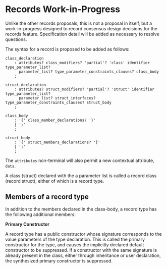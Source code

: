 # Records Work-in-Progress

Unlike the other records proposals, this is not a proposal in itself, but a work-in-progress designed to record consensus design
decisions for the records feature. Specification detail will be added as necessary to resolve questions.

The syntax for a record is proposed to be added as follows:

```antlr
class_declaration
    : attributes? class_modifiers? 'partial'? 'class' identifier type_parameter_list?
      parameter_list? type_parameter_constraints_clauses? class_body
    ;

struct_declaration
    : attributes? struct_modifiers? 'partial'? 'struct' identifier type_parameter_list?
      parameter_list? struct_interfaces? type_parameter_constraints_clauses? struct_body
    ;

class_body
    : '{' class_member_declarations? '}'
    | ';'
    ;

struct_body
    : '{' struct_members_declarations? '}'
    | ';'
    ;
```

The `attributes` non-terminal will also permit a new contextual attribute, `data`.

A class (struct) declared with the a parameter list is called a record class (record struct), either of which is a record type.

## Members of a record type

In addition to the members declared in the class-body, a record type has the following additional members:

**Primary Constructor**

A record type has a public constructor whose signature corresponds to the value parameters of the
type declaration. This is called the primary constructor for the type, and causes the implicitly
declared default constructor to be suppressed. If a constructor with the same signature is
already present in the class, either through inheritance or user declaration, the synthesized
primary constructor is suppressed.